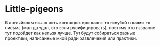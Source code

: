# Little-pigeons
В английском языке есть поговорка про каких-то голубей и какие-то письма (мал да удал, это если русифицировать), поэтому это название тут подойдет как нельзя лучше. Тут будут собираться разные проектики, написанные мной ради развлечения или практики.